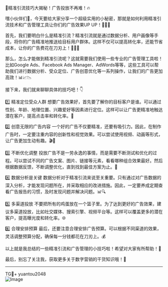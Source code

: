 🌟精准引流技巧大揭秘！广告投放不再难！🔥

嘿小伙伴们👋，今天要给大家分享一个超级实用的小秘密，那就是如何利用精准引流技术和广告管理工具让你们的广告效果UP UP！🚀🚀🚀

首先，我们要明白什么是精准引流？精准引流就是通过数据分析、用户画像等手段，将你的广告精准地推送给目标用户群体。这样不仅可以提高转化率，还能节省成本，让你的广告费花在刀刃上！🎯🎯🎯

那么，怎么才能做到精准引流呢？这就需要我们使用一些专业的广告管理工具啦！比如Google Ads、Facebook Ads Manager、AdWords等等，这些工具可以帮助我们进行数据分析、受众定位、广告创意优化等一系列操作，让我们的广告更加高效！📊📈📉

接下来，我们就来聊聊具体的技巧吧！👇

1️⃣ 精准定位受众人群
想要广告效果好，首先要了解你的目标客户是谁。可以通过性别、年龄、地理位置、兴趣爱好等因素进行定位。这样可以让广告更精准地触达潜在客户，提高点击率和转化率。🎯

2️⃣ 创意无限的广告内容
一个好的广告不仅要精准，还要有吸引力。因此，在制作广告时，一定要注重内容的创新性和视觉效果。可以尝试使用视频、动画等形式，让广告更加生动有趣。🎬🎨

3️⃣ 不断优化调整
投放广告不是一劳永逸的事情，而是需要不断测试和优化的过程。可以尝试不同的广告文案、图片、链接等元素，看看哪种组合效果最好。然后根据数据反馈，不断调整优化，直到找到最佳方案为止。🔄

4️⃣ 数据分析是关键
数据分析对于精准引流来说至关重要。只有通过对广告数据的深入分析，才能发现问题所在，并采取相应的改进措施。因此，一定要养成定期查看广告报告的习惯，及时发现问题并解决问题。📊🔍

5️⃣ 多渠道投放
不要把所有的鸡蛋放在一个篮子里。为了达到更好的广告效果，建议多渠道投放，比如社交媒体、搜索引擎、视频平台等。这样可以覆盖更多的潜在客户，提高曝光度和转化率。🌐

6️⃣ 合理安排预算
最后，还要注意合理安排广告预算。可以根据不同渠道的效果，灵活调整预算分配，确保每一分钱都花在刀刃上。💰

以上就是我总结的一些精准引流和广告管理的小技巧啦！希望对大家有所帮助！🌟

最后，别忘了关注我，获取更多关于数字营销的干货知识哦！💖

---

TG💪+ yuantou2048  
![Image](https://github.com/user-attachments/assets/42a5a4a5-fea9-4a1d-8aa0-73e57e430cca)